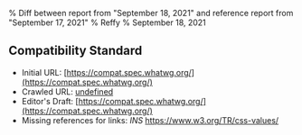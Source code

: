% Diff between report from "September 18, 2021" and reference report from "September 17, 2021"
% Reffy
% September 18, 2021

## Compatibility Standard

- Initial URL: [https://compat.spec.whatwg.org/](https://compat.spec.whatwg.org/)
- Crawled URL: [undefined](undefined)
- Editor's Draft: [https://compat.spec.whatwg.org/](https://compat.spec.whatwg.org/)
- Missing references for links: *INS* https://www.w3.org/TR/css-values/


